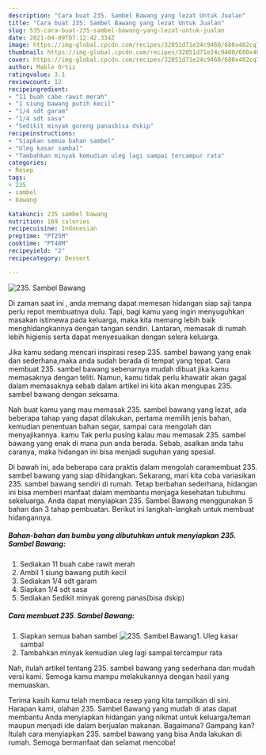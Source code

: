 ```yaml
---
description: "Cara buat 235. Sambel Bawang yang lezat Untuk Jualan"
title: "Cara buat 235. Sambel Bawang yang lezat Untuk Jualan"
slug: 535-cara-buat-235-sambel-bawang-yang-lezat-untuk-jualan
date: 2021-04-09T07:12:42.334Z
image: https://img-global.cpcdn.com/recipes/32051d71e24c9460/680x482cq70/235-sambel-bawang-foto-resep-utama.jpg
thumbnail: https://img-global.cpcdn.com/recipes/32051d71e24c9460/680x482cq70/235-sambel-bawang-foto-resep-utama.jpg
cover: https://img-global.cpcdn.com/recipes/32051d71e24c9460/680x482cq70/235-sambel-bawang-foto-resep-utama.jpg
author: Mable Ortiz
ratingvalue: 3.1
reviewcount: 12
recipeingredient:
- "11 buah cabe rawit merah"
- "1 siung bawang putih kecil"
- "1/4 sdt garam"
- "1/4 sdt sasa"
- "Sedikit minyak goreng panasbisa dskip"
recipeinstructions:
- "Siapkan semua bahan sambel"
- "Uleg kasar sambal"
- "Tambahkan minyak kemudian uleg lagi sampai tercampur rata"
categories:
- Resep
tags:
- 235
- sambel
- bawang

katakunci: 235 sambel bawang 
nutrition: 169 calories
recipecuisine: Indonesian
preptime: "PT25M"
cooktime: "PT48M"
recipeyield: "2"
recipecategory: Dessert

---
```



![235. Sambel Bawang](https://img-global.cpcdn.com/recipes/32051d71e24c9460/680x482cq70/235-sambel-bawang-foto-resep-utama.jpg)

Di zaman  saat ini , anda memang dapat memesan hidangan siap saji tanpa perlu repot membuatnya dulu. Tapi, bagi kamu yang ingin menyuguhkan masakan istimewa pada keluarga, maka kita memang lebih baik menghidangkannya dengan tangan sendiri. Lantaran, memasak di rumah lebih higienis serta dapat menyesuaikan dengan selera keluarga.

Jika kamu sedang mencari inspirasi resep 235. sambel bawang yang enak dan sederhana,maka anda sudah berada di tempat yang tepat. Cara membuat 235. sambel bawang  sebenarnya mudah dibuat jika kamu memasaknya dengan teliti. Namun, kamu tidak perlu khawatir akan gagal dalam memasaknya 
sebab dalam artikel ini kita akan mengupas 235. sambel bawang dengan seksama.  



Nah buat kamu yang mau memasak 235. sambel bawang yang lezat, ada beberapa tahap yang dapat dilakukan, pertama memilih jenis bahan, kemudian penentuan bahan segar, sampai cara mengolah dan menyajikannya. kamu Tak perlu pusing kalau mau memasak 235. sambel bawang yang enak di mana pun anda berada. Sebab, asalkan anda  tahu caranya, maka hidangan ini bisa menjadi suguhan yang spesial.

Di bawah ini, ada beberapa cara praktis  dalam mengolah caramembuat 235. sambel bawang yang siap dihidangkan. Sekarang, mari kita coba variasikan 235. sambel bawang sendiri di rumah. Tetap berbahan sederhana, hidangan ini bisa memberi manfaat dalam membantu menjaga kesehatan tubuhmu sekeluarga. Anda dapat menyiapkan 235. Sambel Bawang menggunakan 5 bahan dan 3 tahap pembuatan. Berikut ini langkah-langkah untuk membuat hidangannya.

<!--inarticleads1-->

##### Bahan-bahan dan bumbu yang dibutuhkan untuk menyiapkan 235. Sambel Bawang:

1. Sediakan 11 buah cabe rawit merah
1. Ambil 1 siung bawang putih kecil
1. Sediakan 1/4 sdt garam
1. Siapkan 1/4 sdt sasa
1. Sediakan Sedikit minyak goreng panas(bisa dskip)




<!--inarticleads2-->

##### Cara membuat 235. Sambel Bawang:

1. Siapkan semua bahan sambel
<img src="https://img-global.cpcdn.com/steps/bf7585c7ed71a197/160x128cq70/235-sambel-bawang-langkah-memasak-1-foto.jpg" alt="235. Sambel Bawang">1. Uleg kasar sambal
1. Tambahkan minyak kemudian uleg lagi sampai tercampur rata




Nah, itulah artikel tentang  235. sambel bawang  yang sederhana dan mudah versi kami. Semoga kamu mampu melakukannya dengan hasil yang memuaskan. 

Terima kasih kamu telah membaca resep yang kita tampilkan di sini. Harapan kami, olahan  235. Sambel Bawang yang mudah di atas dapat membantu Anda menyiapkan hidangan yang nikmat untuk keluarga/teman maupun menjadi ide dalam berjualan makanan. Bagaimana? Gampang kan? Itulah cara menyiapkan 235. sambel bawang yang bisa Anda lakukan di rumah. Semoga bermanfaat dan selamat mencoba!

